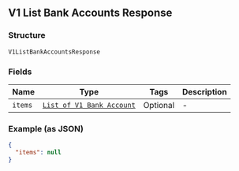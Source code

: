 ## V1 List Bank Accounts Response

### Structure

`V1ListBankAccountsResponse`

### Fields

| Name | Type | Tags | Description |
|  --- | --- | --- | --- |
| `items` | [`List of V1 Bank Account`]($m/V1BankAccount) | Optional | - |

### Example (as JSON)

```json
{
  "items": null
}
```

